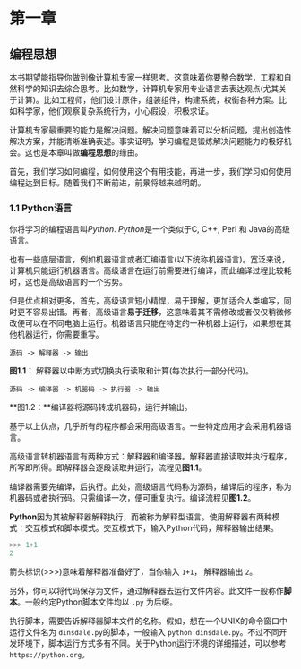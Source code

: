 # 第一章
## 编程思想

本书期望能指导你做到像计算机专家一样思考。这意味着你要整合数学，工程和自然科学的知识去综合思考。比如数学，计算机专家用专业语言去表达观点(尤其关于计算)。比如工程师，他们设计原件，组装组件，构建系统，权衡各种方案。比如科学家，他们观察复杂系统行为，小心假设，积极求证。

计算机专家最重要的能力是解决问题。解决问题意味着可以分析问题，提出创造性解决方案，并能清晰准确表述。事实证明，学习编程是锻炼解决问题能力的极好机会。这也是本章叫做**编程思想**的缘由。

首先，我们学习如何编程，如何使用这个有用技能，再进一步，我们学习如何使用编程达到目标。随着我们不断前进，前景将越来越明朗。

### 1.1 Python语言

你将学习的编程语言叫*Python*. *Python*是一个类似于C, C++, Perl 和 Java的高级语言。

也有一些底层语言，例如机器语言或者汇编语言(以下统称机器语言)。宽泛来说，计算机只能运行机器语言。高级语言在运行前需要进行编译，而此编译过程比较耗时，这也是高级语言的一个劣势。

但是优点相对更多，首先，高级语言短小精悍，易于理解，更加适合人类编写，同时更不容易出错。再者，高级语言**易于迁移**，这意味着其不需修改或者仅仅稍微修改便可以在不同电脑上运行。机器语言只能在特定的一种机器上运行，如果想在其他机器运行，你需要重写。

```
源码 -> 解释器 -> 输出
```
**图1.1：** 解释器以中断方式切换执行读取和计算(每次执行一部分代码)。

```
源码 -> 编译器 -> 机器码 -> 执行器 -> 输出
```
**图1.2：**编译器将源码转成机器码，运行并输出。

基于以上优点，几乎所有的程序都会采用高级语言。一些特定应用才会采用机器语言。

高级语言转机器语言有两种方式：解释器和编译器。解释器直接读取并执行程序，所写即所得。即解释器会逐段读取并运行，流程见**图1.1**。

编译器需要先编译，后执行。此处，高级语言代码称为源码，编译后的程序，称为机器码或者执行码。只需编译一次，便可重复执行。编译流程见**图1.2**。

**Python**因为其被解释器解释执行，而被称为解释型语言。使用解释器有两种模式：交互模式和脚本模式。交互模式下，输入Python代码，解释器输出结果。

```python
>>> 1+1
2
```

箭头标识(>>>)意味着解释器准备好了，当你输入 `1+1`， 解释器输出 `2`。

另外，你可以将代码保存为文件，通过解释器去运行文件内容。此文件一般称作**脚本**。一般约定Python脚本文件均以 `.py` 为后缀。

执行脚本，需要告诉解释器脚本文件的名称。假如，想在一个UNIX的命令窗口中运行文件名为 `dinsdale.py`的脚本，一般输入 `python dinsdale.py`。不过不同开发环境下，脚本运行方式多有不同。关于Python运行环境的详细描述，可以参考 `https://python.org`。

